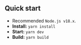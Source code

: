 ## Quick start

- Recommended `Node.js v18.x`.
- **Install:** `yarn install`
- **Start:** `yarn dev`
- **Build:** `yarn build`